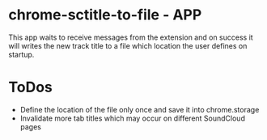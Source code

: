 # chrome-sctitle-to-file - APP
This app waits to receive messages from the extension and on success it will writes the new track title to a file which location the user defines on startup.

# ToDos
* Define the location of the file only once and save it into chrome.storage
* Invalidate more tab titles which may occur on different SoundCloud pages